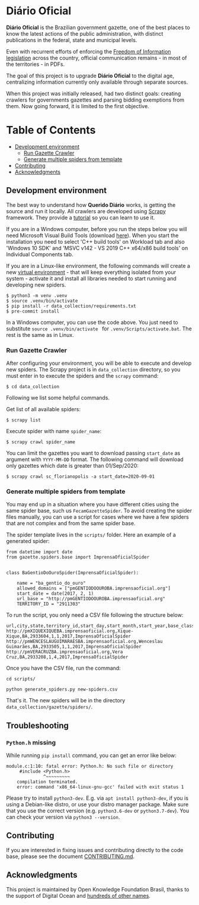 # Diário Oficial

**Diário Oficial** is the Brazilian government gazette, one of the best places to know the latest actions of the public administration, with distinct publications in the federal, state and municipal levels.

Even with recurrent efforts of enforcing the [Freedom of Information legislation](http://www.acessoainformacao.gov.br/assuntos/conheca-seu-direito/principais-aspectos/principais-aspectos) across the country, official communication remains - in most of the territories - in PDFs.

The goal of this project is to upgrade **Diário Oficial** to the digital age, centralizing information currently only available through separate sources.

When this project was initially released, had two distinct goals: creating crawlers for governments gazettes and parsing bidding exemptions from them. Now going forward, it is limited to the first objective.

Table of Contents
=================
  * [Development environment](#development-environment)
    * [Run Gazette Crawler](#run-gazette-crawler)
    * [Generate multiple spiders from template](#generate-multiple-spiders-from-template)
  * [Contributing](#contributing)
  * [Acknowledgments](#acknowledgments)

## Development environment

The best way to understand how **Querido Diário** works, is getting the source
and run it locally. All crawlers are developed using [Scrapy](https://scrapy.org)
framework. They provide a [tutorial](https://docs.scrapy.org/en/latest/intro/tutorial.html)
so you can learn to use it.

If you are in a Windows computer, before you run the steps below you will need Microsoft Visual Build Tools (download [here](https://visualstudio.microsoft.com/thank-you-downloading-visual-studio/)). When you start the installation you need to select 'C++ build tools' on Workload tab and also 'Windows 10 SDK' and 'MSVC v142 - VS 2019 C++ x64/x86 build tools' on Individual Components tab.

If you are in a Linux-like environment, the following commands will create a new
[virtual environment](https://docs.python.org/3/library/venv.html) - that will keep
everything isolated from your system - activate it and install all libraries needed
to start running and developing new spiders.

```console
$ python3 -m venv .venv
$ source .venv/bin/activate
$ pip install -r data_collection/requirements.txt
$ pre-commit install
```

In a Windows computer, you can use the code above. You just need to substitute ```source .venv/bin/activate ``` for ```.venv/Scripts/activate.bat```. The rest is the same as in Linux.

### Run Gazette Crawler

After configuring your environment, you will be able to execute and develop new spiders.
The Scrapy project is in `data_collection` directory, so you must enter in to execute the
spiders and the `scrapy` command:

```console
$ cd data_collection
```

Following we list some helpful commands.

Get list of all available spiders:

```console
$ scrapy list
```

Execute spider with name `spider_name`:

```console
$ scrapy crawl spider_name
```

You can limit the gazettes you want to download passing `start_date` as argument with `YYYY-MM-DD` format. The
following command will download only gazettes which date is greater than 01/Sep/2020:

```console
$ scrapy crawl sc_florianopolis -a start_date=2020-09-01
```

### Generate multiple spiders from template

You may end up in a situation where you have different cities using the same spider base,
such us `FecamGazetteSpider`. To avoid creating the spider files manually, you can use a script
for cases where we have a few spiders that are not complex and from the same spider base.

The spider template lives in the `scripts/` folder. Here an example of a generated spider:

```
from datetime import date
from gazette.spiders.base import ImprensaOficialSpider


class BaGentioDoOuroSpider(ImprensaOficialSpider):

    name = "ba_gentio_do_ouro"
    allowed_domains = ["pmGENTIODOOUROBA.imprensaoficial.org"]
    start_date = date(2017, 2, 1)
    url_base = "http://pmGENTIODOOUROBA.imprensaoficial.org"
    TERRITORY_ID = "2911303"
```

To run the script, you only need a CSV file following the structure below:

```
url,city,state,territory_id,start_day,start_month,start_year,base_class
http://pmXIQUEXIQUEBA.imprensaoficial.org,Xique-Xique,BA,2933604,1,1,2017,ImprensaOficialSpider
http://pmWENCESLAUGUIMARAESBA.imprensaoficial.org,Wenceslau Guimarães,BA,2933505,1,1,2017,ImprensaOficialSpider
http://pmVERACRUZBA.imprensaoficial.org,Vera Cruz,BA,2933208,1,4,2017,ImprensaOficialSpider
```

Once you have the CSV file, run the command:

```
cd scripts/

python generate_spiders.py new-spiders.csv
```

That's it. The new spiders will be in the directory `data_collection/gazette/spiders/`.

## Troubleshooting

### `Python.h` missing

While running `pip install` command, you can get an error like below:

```
module.c:1:10: fatal error: Python.h: No such file or directory
     #include <Python.h>
              ^~~~~~~~~~
    compilation terminated.
    error: command 'x86_64-linux-gnu-gcc' failed with exit status 1
```

Please try to install `python3-dev`. E.g. via `apt install python3-dev`, if you
is using a Debian-like distro, or use your distro manager package. Make sure that
you use the correct version (e.g. `python3.6-dev` or `python3.7-dev`). You can
check your version via `python3 --version`.

## Contributing

If you are interested in fixing issues and contributing directly to the code base, please see the document [CONTRIBUTING.md](CONTRIBUTING.md).

## Acknowledgments

This project is maintained by Open Knowledge Foundation Brasil, thanks to the support of Digital Ocean and [hundreds of other names](https://serenata.ai/en/about/).
